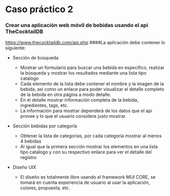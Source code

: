 # Caso práctico 2
### Crear una aplicación web móvil de bebidas usando el api TheCocktailDB 
https://www.thecocktaildb.com/api.php
####La aplicación debe contener lo siguiente:
- Sección de búsqueda
  - Mostrar un formulario para buscar una bebida en específico, realizar la búsqueda y mostrar los resultados mediante una lista tipo catalogo
  - Cada elemento de la lista debe contener el nombre y la imagen de la bebida, así como un enlace para poder visualizar el detalle completo de la bebida en otra página a modo detalle.
  - En el detalle mostrar información completa de la bebida, ingredientes, tags, etc.
  - La información para mostrar dependerá de los datos que el api provee y lo que el usuario considere justo mostrar.

- Sección bebidas por categoría
  - Obtener la lista de categorías, por cada categoría mostrar al menos 4 bebidas
  - Al igual que la primera sección mostrar los elementos en una lista tipo catalogo y con su respectivo enlace para ver el detalle del registro

- Diseño UIX 
  - El diseño es totalmente libre usando el framework MUI CORE, se tomará en cuenta experiencia de usuario al usar la aplicación, colores, propuesta, etc.
